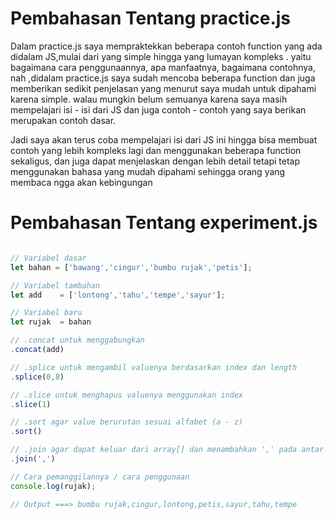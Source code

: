 
# Pembahasan Tentang practice.js

Dalam practice.js saya mempraktekkan beberapa contoh function yang ada didalam JS,mulai dari yang simple hingga yang lumayan kompleks .
yaitu bagaimana cara penggunaannya, apa manfaatnya, bagaimana contohnya, nah ,didalam practice.js saya sudah mencoba beberapa function dan juga memberikan sedikit penjelasan yang menurut saya mudah untuk dipahami karena simple.
walau mungkin belum semuanya karena saya masih mempelajari isi - isi dari JS dan juga contoh - contoh yang saya berikan merupakan contoh dasar.

Jadi saya akan terus coba mempelajari isi dari JS ini hingga bisa membuat contoh yang lebih kompleks lagi dan menggunakan beberapa function sekaligus, dan juga dapat menjelaskan dengan lebih detail tetapi tetap menggunakan bahasa yang mudah dipahami sehingga orang yang membaca ngga akan kebingungan


# Pembahasan Tentang experiment.js

```javascript

// Variabel dasar
let bahan = ['bawang','cingur','bumbu rujak','petis'];

// Variabel tambahan
let add    = ['lontong','tahu','tempe','sayur'];

// Variabel baru
let rujak  = bahan

// .concat untuk menggabungkan
.concat(add)

// .splice untuk mengambil valuenya berdasarkan index dan length
.splice(0,8)

// .slice untuk menghapus valuenya menggunakan index
.slice(1)

// .sort agar value berurutan sesuai alfabet (a - z)
.sort()

// .join agar dapat keluar dari array[] dan menambahkan ',' pada antar value
.join(',')

// Cara pemanggilannya / cara penggunaan
console.log(rujak);

// Output ===> bumbu rujak,cingur,lontong,petis,sayur,tahu,tempe